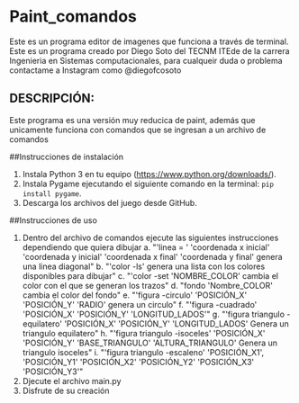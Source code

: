 # Paint_comandos
Este es un programa editor de imagenes que funciona a través de terminal. Este es un programa creado por Diego Soto del TECNM ITEde de la carrera Ingenieria en Sistemas computacionales, para cualqueir duda o problema contactame a Instagram como @diegofcosoto

## DESCRIPCIÓN:

  Este programa es una versión muy reducica de paint,
  además que unicamente funciona con comandos que se 
  ingresan a un archivo de comandos
  
##Instrucciones de instalación
  
1. Instala Python 3 en tu equipo (https://www.python.org/downloads/).
2. Instala Pygame ejecutando el siguiente comando en la terminal: `pip install pygame`.
3. Descarga los archivos del juego desde GitHub.

##Instrucciones de uso

  1. Dentro del archivo de comandos ejecute las siguientes instrucciones dependiendo que quiera dibujar
      a. "'linea = ' 'coordenada x inicial' 'coordenada y inicial' 'coordenada x final' 'coordenada y final' genera una linea diagonal"
      b. "'color -ls' genera una lista con los colores disponibles para dibujar"
      c. "'color -set 'NOMBRE_COLOR' cambia el color con el que se generan los trazos"
      d. "fondo 'Nombre_COLOR' cambia el color del fondo"
      e. "'figura -circulo' 'POSICIÓN_X' 'POSICIÓN_Y' 'RADIO' genera un circulo"
      f. "'figura -cuadrado' 'POSICIÓN_X' 'POSICIÓN_Y' 'LONGITUD_LADOS'"
      g. "'figura triangulo -equilatero' 'POSICIÓN_X' 'POSICIÓN_Y' 'LONGITUD_LADOS' Genera un triangulo equilatero"
      h. "'figura triangulo -isoceles' 'POSICIÓN_X' 'POSICIÓN_Y' 'BASE_TRIANGULO' 'ALTURA_TRIANGULO' Genera un triangulo isoceles"
      i. "'figura triangulo -escaleno' 'POSICIÓN_X1', 'POSICIÓN_Y1' 'POSICIÓN_X2' 'POSICIÓN_Y2' 'POSICIÓN_X3' 'POSICIÓN_Y3'"
   2. Djecute el archivo main.py
   3. Disfrute de su creación
